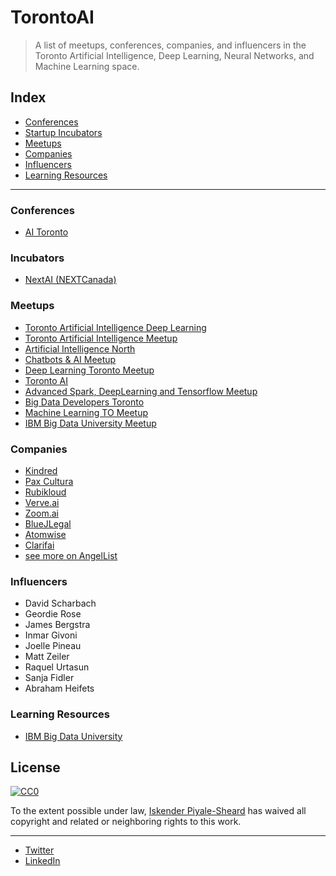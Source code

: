 # TorontoAI
> A list of meetups, conferences, companies, and influencers in the Toronto Artificial Intelligence, Deep Learning, Neural Networks, and Machine Learning space.


## Index
- [Conferences](#conferences)
- [Startup Incubators](#incubators)
- [Meetups](#meetups)
- [Companies](#companies)
- [Influencers](#influencers)
- [Learning Resources](#learning)

<hr>

### Conferences	
- [AI Toronto](http://www.aitoronto.org/)	

### Incubators
- [NextAI (NEXTCanada)](http://www.nextai.com/)

### Meetups
- [Toronto Artificial Intelligence Deep Learning](https://www.meetup.com/Toronto-Artificial-Intelligence-Deep-Learning/)
- [Toronto Artificial Intelligence Meetup](https://www.meetup.com/Toronto-Artificial-Intelligence-Meetup/)
- [Artificial Intelligence North](https://www.meetup.com/AINorth/)
- [Chatbots & AI Meetup](https://www.meetup.com/Chatbots-and-AI-Meetup/)
- [Deep Learning Toronto Meetup](https://www.meetup.com/Deep-Learning-Toronto-Meetup/)
- [Toronto AI](https://www.meetup.com/Toronto-AI/)
- [Advanced Spark, DeepLearning and Tensorflow Meetup](https://www.meetup.com/Advanced-Spark-DeepLearni-ng-and-TensorFlow-Meetup/)
- [Big Data Developers Toronto](https://www.meetup.com/Big-Data-Developers-in-Toronto/)
- [Machine Learning TO Meetup](https://www.meetup.com/Machine-Learning-TO-Meetup/events/238345165/)
- [IBM Big Data University Meetup](https://www.meetup.com/BDU-Toronto/)

### Companies
- [Kindred](https://www.kindred.ai/)
- [Pax Cultura](https://paxculturastudios.com/)
- [Rubikloud](http://rubikloud.com/)
- [Verve.ai](http://verve.ai)
- [Zoom.ai](http://zoom.ai)
- [BlueJLegal](http://www.bluejlegal.com/)
- [Atomwise](http://www.atomwise.com/)
- [Clarifai](https://clarifai.com/)
- [see more on AngelList](https://angel.co/companies?locations[]=1702-Toronto&keywords=artificial+intelligence)

### Influencers
- David Scharbach
- Geordie Rose
- James Bergstra
- Inmar Givoni
- Joelle Pineau
- Matt Zeiler
- Raquel Urtasun
- Sanja Fidler
- Abraham Heifets

### Learning Resources
- [IBM Big Data University](https://bigdatauniversity.com/)

## License

[![CC0](http://mirrors.creativecommons.org/presskit/buttons/88x31/svg/cc-zero.svg)](https://creativecommons.org/publicdomain/zero/1.0/)

To the extent possible under law, [Iskender Piyale-Sheard](http://izzydoesizzy.com) has waived all copyright and related or neighboring rights to this work.

<hr>

- [Twitter](http://www.twitter.com/izzydoesizzy) 
- [LinkedIn](https://www.linkedin.com/in/izzydoesizzy/)
